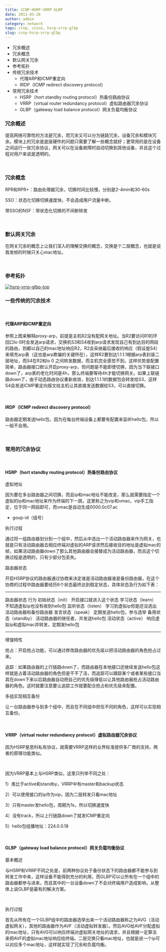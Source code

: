 ```yaml
---
title: CCNP-HSRP-VRRP-GLBP
date: 2011-03-26
author: admin
category: network
tags: ccnp, cisco, hsrp-vrrp-glbp
slug: ccnp-hsrp-vrrp-glbp
---
```


-   冗余概述
-   冗余概念
-   默认网关冗余
-   参考拓扑
-   传统冗余技术
    -   代理ARP和ICMP重定向
    -   IRDP（ICMP redirect discovery protocol）
-   常用冗余技术
    -   HSRP（hort standby routing protocol）热备份路由协议
    -   VRRP（virtual router redundancy protocol）虚拟路由器冗余协议
    -   GLBP（gateway load balance protocol）网关负载均衡协议

### 冗余概述

提高网络可靠性的方法是冗余，而冗余又可以分为链路冗余，设备冗余和模块冗余。模块上的冗余是底层硬件的问题只需要了解一些概念就好；更常用的是在设备之间运行一些冗余协议，网关可以在设备故障时自动切换到其他设备，并且这个过程对用户来说是透明的。

 

### 冗余概念

RPR和RPR+：路由处理器冗余，切换时间比较慢，分别是2-4min和30-60s

SSO：状态化切换切换速度快，不会造成用户流量中断。

带SSO的NSF：带状态化切换的不间断转发

 

### 默认网关冗余

在网关冗余的概念上让我们深入的理解交换的概念，交换是个二层概念，也就是说我发帧的时候只关心mac地址。

 

### 参考拓扑

[![hsrp-vrrp-glbp-top](/wp-content/uploads/2011/03/hsrp-vrrp-glbp-top.jpg "hsrp-vrrp-glbp-top")](/wp-content/uploads/2011/03/hsrp-vrrp-glbp-top.jpg)

### 一些传统的冗余技术

 

#### 代理ARP和ICMP重定向

参照上图来解释proxy-arp，前提是主机R2没有配网关地址。当R2要访问R1的环回口lo
0时会发送arp请求，交换机S3和S4收到arp请求发现自己有到达目的网段的路由，则都以自己的mac地址响应R2，R2会采纳最后接收的响应（假设是S4）来填充arp表（这也是arp欺骗的关键所在），这样R2要到达1.1.1.1根据arp表封装二层地址，而S4在R2和lo
0
之间转发数据，而主机完全感觉不到。这样优势是配置简单，路由器接口默认开启proxy-arp，但问题是不能即使切换，因为当下联接口down了，arp表的老化时间是4h，那么终端要等待4h才能切换网关。如果上联链路down了，由于动态路由协议重新收敛，到达1.1.1.1的数据包会转发给S3，这样S4会发送ICMP重定向报文给主机让其直接发送数据给S3，可以直接切换。

 

#### IRDP（ICMP redirect discovery protocol）

路由器定期发送hello包，因为在每台终端设备上都要有配置来监听hello包，所以一般不会用。

 

### 常用的冗余协议

 

#### HSRP（hort standby routing protocol）热备份路由协议

虚拟地址

因为要在多台路由器之间切换，而且ip和mac地址不能改变，那么就需要指定一个虚拟的ip和mac地址来作为终端的下一跳，这里称之为vip和vmac。vip手工指定，位于同一网段即可，而vmac是自动生成0000.0c07.ac
+ goup-id（组号）

执行过程

通过将一组路由器划分到一个组中，然后从中选出一个活动路由器来作为网关，也就是只有活动路由器去相应终端对虚拟的ARP请求然后接收目的地址是虚拟mac的帧，如果活动路由器down了那么其他路由器会接替成为活动路由器，而且这个切换过程是透明的，只有少部分包丢失。

路由器状态

开启HSRP协议的路由器通过协商来决定谁是活动路由器谁是备份路由器，在这个协商的过程中路由器要经历6个状态最终达到稳定状态，具体状态及行为如下表：

  --------------------- ------------------------------------------------
  路由器状态            行为
  初始状态（init）      开启接口就进入这个状态
  学习状态（learn）     不知道虚拟ip也没有收到hello包
  监听状态（listen）    学习到虚拟ip但是还没选出活动路由器和备份路由器
  发言状态（speak）     定期发送hello包，参与选举
  备用状态（standby）   活动路由器的继任者，并发送hello包
  活动状态（active）    响应虚拟ip和虚拟mac并转发，定期发hello包
  --------------------- ------------------------------------------------

增强特性

抢占：开启抢占功能，可以通过修改路由器的优先级以把活动路由器的角色抢占过来。

追踪：如果路由器的上行链路down了，而路由器在本地接口还继续发送hello包这样就是占着活动路由器的角色但是干不了活，而追踪可以跟踪某个或者某些接口当其在down下来以后路由器自动把自己的优先级降低以让其他路由器抢占活动路由器的角色。这时就要注意要让追踪工作就要配合抢占和优先级来配置。

多组实现相互备份

让一台路由器参与到多个组中，而且在不同组中担任不同的角色，这样可以实现相互备份。

 

#### VRRP（virtual router redundancy protocol）虚拟路由器冗余协议

因为HSRP是思科私有协议，就需要VRRP这样的业界标准提供多厂商的支持，两者的原理功能类似。

 

因为VRRP基本上与HSRP类似，这里只列举不同之处：

1）类比于active和standby，VRRP中有master和backup状态

2）可以使用接口的ip作为vip，因为二层转发只看mac地址

3）只有master发hello包，周期为1s，所以切换速度快

4）没有track，所以上行链路down了就发ICMP重定向

5）hello包组播地址：224.0.0.18

 

#### GLBP（gateway load balance protocol）网关负载均衡协议

基本概述

与HSRP和VRRP不同之处是，前两种协议处于备份状态下的路由器都不能参与到转发工作中来，这样设备不能得到充分的利用，而GLBP可以让所有在一个组中的路由器都参与进来，而且其中的一台设备down了不会对终端用户造成影响，从整体上说GLBP是最有的解决方案。

 

执行过程

首先从所有在一个GLBP组中的路由器选举出来一个活动路由器称之为AVG（活动虚拟网关），其他的路由器作为AVF（活动虚拟转发器）。然后AVG给AVF分配虚拟的mac地址，只有AVG可以响应终端对虚拟网关地址的请求，并且根据一定算法来把AVF的虚拟mac地址响应给终端。二层交换只看mac地址，也就是说一个ip可以对应多个mac地址，这样就实现了冗余和负载均衡。

 
